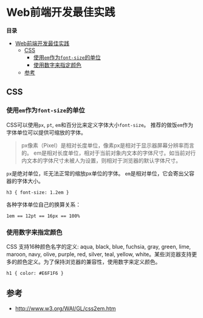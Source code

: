 Web前端开发最佳实践
===================

**目录**

  * [Web前端开发最佳实践](#web%E5%89%8D%E7%AB%AF%E5%BC%80%E5%8F%91%E6%9C%80%E4%BD%B3%E5%AE%9E%E8%B7%B5)
    * [CSS](#css)
      * [使用<code>em</code>作为<code>font-size</code>的单位](#%E4%BD%BF%E7%94%A8em%E4%BD%9C%E4%B8%BAfont-size%E7%9A%84%E5%8D%95%E4%BD%8D)
      * [使用数字来指定颜色](#%E4%BD%BF%E7%94%A8%E6%95%B0%E5%AD%97%E6%9D%A5%E6%8C%87%E5%AE%9A%E9%A2%9C%E8%89%B2)
    * [参考](#%E5%8F%82%E8%80%83)


## CSS

### 使用`em`作为`font-size`的单位

CSS可以使用`px`, `pt`, `em`和百分比来定义字体大小`font-size`。 推荐的做饭`em`作为字体单位可以提供可缩放的字体。

> px像素（Pixel）是相对长度单位，像素px是相对于显示器屏幕分辨率而言的。
> em是相对长度单位，相对于当前对象内文本的字体尺寸。如当前对行内文本的字体尺寸未被人为设置，则相对于浏览器的默认字体尺寸。

`px`是绝对单位，IE无法正常的缩放px单位的字体。
`em`是相对单位，它会寄出父容器的字体大小。

    h3 { font-size: 1.2em }

各种字体单位自己的换算关系：

    1em == 12pt == 16px == 100%


### 使用数字来指定颜色

CSS 支持16种颜色名字的定义: aqua, black, blue, fuchsia, gray, green, lime, maroon, navy, olive, purple, red, silver,
teal, yellow, white。某些浏览器支持更多的颜色定义。为了保持浏览器的兼容性，使用数字来定义颜色。

    h1 { color: #E6F1F6 }




## 参考

* http://www.w3.org/WAI/GL/css2em.htm

